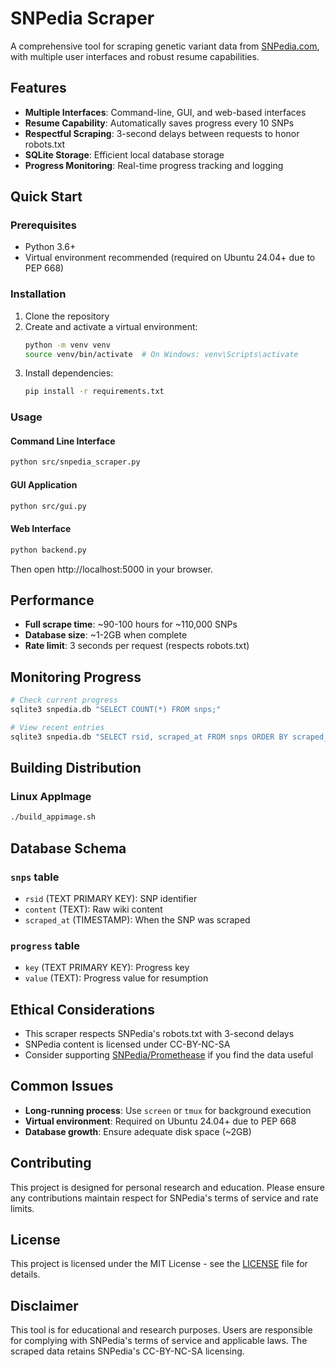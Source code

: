 # SNPedia Scraper

A comprehensive tool for scraping genetic variant data from [SNPedia.com](https://www.snpedia.com), with multiple user interfaces and robust resume capabilities.

## Features

- **Multiple Interfaces**: Command-line, GUI, and web-based interfaces
- **Resume Capability**: Automatically saves progress every 10 SNPs
- **Respectful Scraping**: 3-second delays between requests to honor robots.txt
- **SQLite Storage**: Efficient local database storage
- **Progress Monitoring**: Real-time progress tracking and logging

## Quick Start

### Prerequisites

- Python 3.6+
- Virtual environment recommended (required on Ubuntu 24.04+ due to PEP 668)

### Installation

1. Clone the repository
2. Create and activate a virtual environment:
   ```bash
   python -m venv venv
   source venv/bin/activate  # On Windows: venv\Scripts\activate
   ```
3. Install dependencies:
   ```bash
   pip install -r requirements.txt
   ```

### Usage

#### Command Line Interface
```bash
python src/snpedia_scraper.py
```

#### GUI Application
```bash
python src/gui.py
```

#### Web Interface
```bash
python backend.py
```
Then open http://localhost:5000 in your browser.

## Performance

- **Full scrape time**: ~90-100 hours for ~110,000 SNPs
- **Database size**: ~1-2GB when complete
- **Rate limit**: 3 seconds per request (respects robots.txt)

## Monitoring Progress

```bash
# Check current progress
sqlite3 snpedia.db "SELECT COUNT(*) FROM snps;"

# View recent entries
sqlite3 snpedia.db "SELECT rsid, scraped_at FROM snps ORDER BY scraped_at DESC LIMIT 10;"
```

## Building Distribution

### Linux AppImage
```bash
./build_appimage.sh
```

## Database Schema

### `snps` table
- `rsid` (TEXT PRIMARY KEY): SNP identifier
- `content` (TEXT): Raw wiki content
- `scraped_at` (TIMESTAMP): When the SNP was scraped

### `progress` table
- `key` (TEXT PRIMARY KEY): Progress key
- `value` (TEXT): Progress value for resumption

## Ethical Considerations

- This scraper respects SNPedia's robots.txt with 3-second delays
- SNPedia content is licensed under CC-BY-NC-SA
- Consider supporting [SNPedia/Promethease](https://www.snpedia.com/index.php/Donate) if you find the data useful

## Common Issues

- **Long-running process**: Use `screen` or `tmux` for background execution
- **Virtual environment**: Required on Ubuntu 24.04+ due to PEP 668
- **Database growth**: Ensure adequate disk space (~2GB)

## Contributing

This project is designed for personal research and education. Please ensure any contributions maintain respect for SNPedia's terms of service and rate limits.

## License

This project is licensed under the MIT License - see the [LICENSE](LICENSE) file for details.

## Disclaimer

This tool is for educational and research purposes. Users are responsible for complying with SNPedia's terms of service and applicable laws. The scraped data retains SNPedia's CC-BY-NC-SA licensing.